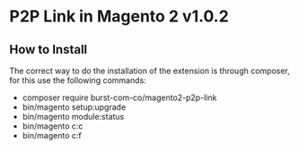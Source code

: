 P2P Link in Magento 2 v1.0.2
=====================

How to Install
--------------

The correct way to do the installation of the extension is through composer, for this use the following commands:

- composer require burst-com-co/magento2-p2p-link
- bin/magento setup:upgrade
- bin/magento module:status
- bin/magento c:c
- bin/magento c:f
